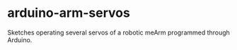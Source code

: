 # arduino-arm-servos
Sketches operating several servos of a robotic meArm programmed through Arduino.
